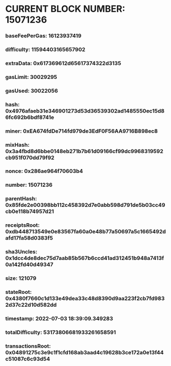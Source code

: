 # CURRENT BLOCK NUMBER: 15071236

### baseFeePerGas: 16123937419
### difficulty: 11594403165657902
### extraData: 0x617369612d65617374322d3135
### gasLimit: 30029295
### gasUsed: 30022056
### hash: 0x4976afaeb31e346901273d53d36539302ad1485550ec15d86fc692b6bdf8741e
### miner: 0xEA674fdDe714fd979de3EdF0F56AA9716B898ec8
### mixHash: 0x3a4fbd8d6bbe0148eb271b7b61d09166cf99dc9968319592cb951f070dd79f92
### nonce: 0x286ae964f70603b4
### number: 15071236
### parentHash: 0x85fde2e00398bb112c458392d7e0abb598d791de5b03cc49cb0e118b74957d21
### receiptsRoot: 0xdb448713549e0e83567fa60a0e48b77a50697a5c1665492dafd17fa58d0383f5
### sha3Uncles: 0x1dcc4de8dec75d7aab85b567b6ccd41ad312451b948a7413f0a142fd40d49347
### size: 121079
### stateRoot: 0x4380f7660c1d133e49dea33c48d8390d9aa223f2cb7fd9832d37c22d10d582dd
### timestamp: 2022-07-03 18:39:09.349283
### totalDifficulty: 53173806681933261658591
### transactionsRoot: 0x04891275c3e9c1f1cfd168ab3aad4c19628b3ce172a0e13f44c51087c6c93d54
